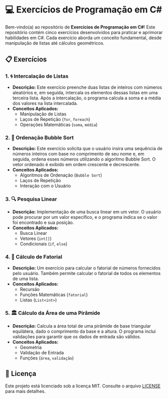 
# 💻 Exercícios de Programação em C#

Bem-vindo(a) ao repositório de **Exercícios de Programação em C#**! Este repositório contém cinco exercícios desenvolvidos para praticar e aprimorar habilidades em C#. Cada exercício aborda um conceito fundamental, desde manipulação de listas até cálculos geométricos.

## 📋 Exercícios

### 1. 🌀 **Intercalação de Listas**
   - **Descrição:** Este exercício preenche duas listas de inteiros com números aleatórios e, em seguida, intercala os elementos dessas listas em uma terceira lista. Após a intercalação, o programa calcula a soma e a média dos valores na lista intercalada.
   - **Conceitos Aplicados:** 
     - Manipulação de Listas
     - Laços de Repetição (`for`, `foreach`)
     - Operações Matemáticas (`soma`, `média`)

### 2. 🔀 **Ordenação Bubble Sort**
   - **Descrição:** Este exercício solicita que o usuário insira uma sequência de números inteiros com base no comprimento de seu nome e, em seguida, ordena esses números utilizando o algoritmo Bubble Sort. O vetor ordenado é exibido em ordem crescente e decrescente.
   - **Conceitos Aplicados:** 
     - Algoritmos de Ordenação (`Bubble Sort`)
     - Laços de Repetição
     - Interação com o Usuário

### 3. 🔍 **Pesquisa Linear**
   - **Descrição:** Implementação de uma busca linear em um vetor. O usuário pode procurar por um valor específico, e o programa indica se o valor foi encontrado e sua posição.
   - **Conceitos Aplicados:** 
     - Busca Linear
     - Vetores (`int[]`)
     - Condicionais (`if`, `else`)

### 4. 📏 **Cálculo de Fatorial**
   - **Descrição:** Um exercício para calcular o fatorial de números fornecidos pelo usuário. Também permite calcular o fatorial de todos os elementos de uma lista.
   - **Conceitos Aplicados:** 
     - Recursão
     - Funções Matemáticas (`fatorial`)
     - Listas (`List<int>`)

### 5. 🏛️ **Cálculo da Área de uma Pirâmide**
   - **Descrição:** Calcula a área total de uma pirâmide de base triangular equilátera, dado o comprimento da base e a altura. O programa inclui validações para garantir que os dados de entrada são válidos.
   - **Conceitos Aplicados:** 
     - Geometria
     - Validação de Entrada
     - Funções (`área`, `validação`)

## 📄 Licença

Este projeto está licenciado sob a licença MIT. Consulte o arquivo [LICENSE](LICENSE) para mais detalhes.
